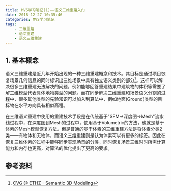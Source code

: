 ```yaml
---
title: MVS学习笔记(1)——语义三维重建入门
date: 2018-12-27 10:35:46
categories: MVS学习笔记
tags:
	- 三维重建
	- 语义重建
	- 语义三维重建
---
```


## 1. 基本概念

语义三维重建是近几年开始出现的一种三维重建概念和技术。其目标是通过项目恢复场景几何信息的同时标识出三维场景中具有独立语义类别的部分[^1]。这样可以解决很多三维重建无法解决的问题，例如能够回答重建结果中建筑物的体积等需要了解三维模型代表具体地物类型的问题。而在同步解决三维重建和场景语义分割的过程中，很多其他类型的先验知识可以加入到算法中，例如地面(Ground)类型的目标物在水平方向具有相似高程。

<!-- more -->

在三维语义重建中使用的重建技术手段是在传统基于"SFM->深度图->Mesh"流水线过程中，在深度图到Mesh的过程中，使用基于Volumetric的方法，也就是基于体素的Mesh模型恢复方法。但是普通的基于体素的三维重建方法是将体素分类2类——有物体和无物体，而语义三维重建则是认为体素可以有更多的标签。因此在恢复三维体素的过程中能够同步实现场景的分类，同时恢复场景三维时时所需计算能力和内存也更高，对算法的优化提出了更高的要求。



## 参考资料

[^1]: [CVG @ ETHZ - Semantic 3D Modeling](https://cvg.ethz.ch/research/semantic-3d-modeling/)